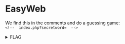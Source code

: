 # EasyWeb

We find this in the comments and do a guessing game:          
`<!--  index.php?secretword=  -->`

<details>
<summary>FLAG</summary> 

`radar{e4zy_w3b_true_m0ve_on}`
</details>
